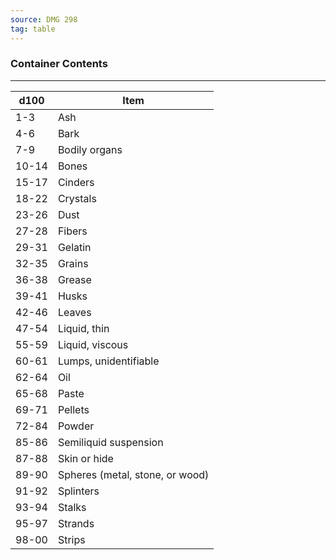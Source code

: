 ```yaml
---
source: DMG 298
tag: table
---
```


### Container Contents
---
|d100|Item|
|----|------------|
|1-3|Ash|
|4-6|Bark|
|7-9|Bodily organs|
|10-14|Bones|
|15-17|Cinders|
|18-22|Crystals|
|23-26|Dust|
|27-28|Fibers|
|29-31|Gelatin|
|32-35|Grains|
|36-38|Grease|
|39-41|Husks|
|42-46|Leaves|
|47-54|Liquid, thin|
|55-59|Liquid, viscous|
|60-61|Lumps, unidentifiable|
|62-64|Oil|
|65-68|Paste|
|69-71|Pellets|
|72-84|Powder|
|85-86|Semiliquid suspension|
|87-88|Skin or hide|
|89-90|Spheres (metal, stone, or wood)|
|91-92|Splinters|
|93-94|Stalks|
|95-97|Strands|
|98-00|Strips|
